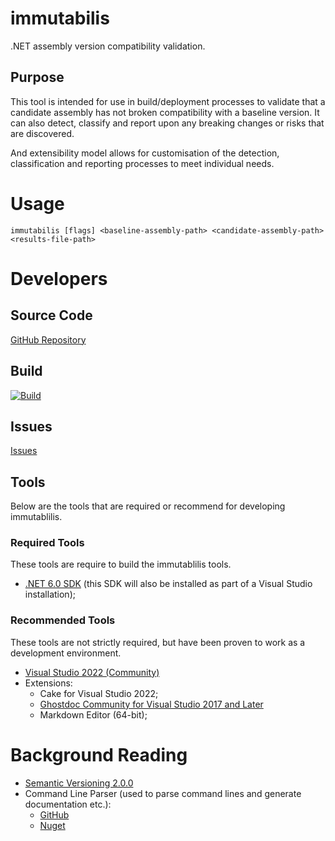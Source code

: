# immutabilis
.NET assembly version compatibility validation.

## Purpose

This tool is intended for use in build/deployment processes to validate that a candidate
assembly has not broken compatibility with a baseline version.  It can also detect,
classify and report upon any breaking changes or risks that are discovered.

And extensibility model allows for customisation of the detection, classification
and reporting processes to meet individual needs.

# Usage

`immutabilis [flags] <baseline-assembly-path> <candidate-assembly-path> <results-file-path>`

# Developers

## Source Code
[GitHub Repository](https://github.com/open-collar/immutabilis)

## Build
[![Build](https://github.com/open-collar/immutabilis/actions/workflows/build.yml/badge.svg)](https://github.com/open-collar/immutabilis/actions/workflows/build.yml)

## Issues
[Issues](https://github.com/open-collar/immutabilis/issues)

## Tools

Below are the tools that are required or recommend for developing immutablilis.

### Required Tools

These tools are require to build the immutablilis tools.

* [.NET 6.0 SDK](https://dotnet.microsoft.com/en-us/download/dotnet/6.0) (this SDK will also be installed as part of a Visual Studio installation);

### Recommended Tools

These tools are not strictly required, but have been proven to work as a development
environment.

* [Visual Studio 2022 (Community)](https://visualstudio.microsoft.com/downloads/)
* Extensions:
   * Cake for Visual Studio 2022;
   * [Ghostdoc Community for Visual Studio 2017 and Later](https://submain.com/download/ghostdoc/community/)
   * Markdown Editor (64-bit);

# Background Reading

* [Semantic Versioning 2.0.0](https://semver.org/)
* Command Line Parser (used to parse command lines and generate documentation etc.):
  * [GitHub](https://github.com/commandlineparser/commandline)
  * [Nuget](https://www.nuget.org/packages/CommandLineParser/)